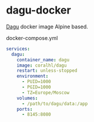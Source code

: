 # dagu-docker

[Dagu](https://github.com/dagu-org/dagu) docker image Alpine based.

docker-compose.yml

```yaml
services:
  dagu:
    container_name: dagu
    image: coralhl/dagu
    restart: unless-stopped
    environment:
      - PUID=1000
      - PGID=1000
      - TZ=Europe/Moscow
    volumes:
      - /path/to/dagu/data:/app
    ports:
      - 8145:8080
```
